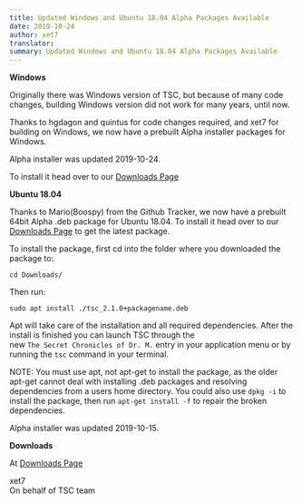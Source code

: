 ```yaml
---
title: Updated Windows and Ubuntu 18.04 Alpha Packages Available
date: 2019-10-24
author: xet7
translator:
summary: Updated Windows and Ubuntu 18.04 Alpha Packages Available
---
```


**Windows**

Originally there was Windows version of TSC, but because of many code changes,
building Windows version did not work for many years, until now.

Thanks to hgdagon and quintus for code changes required, and xet7 for building
on Windows, we now have a prebuilt Alpha installer packages for Windows.

Alpha installer was updated 2019-10-24.

To install it head over to our [Downloads Page][1]

**Ubuntu 18.04**

Thanks to Mario(Boospy) from the Github Tracker, we now have a prebuilt 64bit Alpha .deb
package for Ubuntu 18.04. To install it head over to our [Downloads Page][1] to get the
latest package.

To install the package, first cd into the folder where you downloaded the package to:

~~~~~~~~~~~~~~~~~~~~~
cd Downloads/
~~~~~~~~~~~~~~~~~~~~~

Then run:

~~~~~~~~~~~~~~~~~~~~~
sudo apt install ./tsc_2.1.0+packagename.deb
~~~~~~~~~~~~~~~~~~~~~

Apt will take care of the installation and all required dependencies. After the install is finished you can launch TSC through the<br>
new `The Secret Chronicles of Dr. M.` entry in your application menu or by running the `tsc` command in your terminal.

NOTE: You must use apt, not apt-get to install the package, as the older apt-get cannot deal
with installing .deb packages and resolving dependencies from a users home directory. You could
also use `dpkg -i` to install the package, then run `apt-get install -f` to repair the broken dependencies.

Alpha installer was updated 2019-10-15.

**Downloads**

At [Downloads Page][1]

[1]: /en/download/#development-version

xet7<br />
On behalf of TSC team
